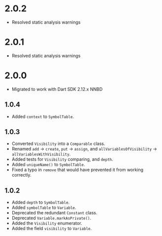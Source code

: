 # 2.0.2
* Resolved static analysis warnings

# 2.0.1
* Resolved static analysis warnings

# 2.0.0
* Migrated to work with Dart SDK 2.12.x NNBD

## 1.0.4
* Added `context` to `SymbolTable`.

## 1.0.3
* Converted `Visibility` into a `Comparable` class.
* Renamed `add` -> `create`,  `put` -> `assign`, and `allVariablesOfVisibility` -> `allVariablesWithVisibility`.
* Added tests for `Visibility` comparing, and `depth`.
* Added `uniqueName()` to `SymbolTable`.
* Fixed a typo in `remove` that would have prevented it from working correctly.

## 1.0.2
* Added `depth` to `SymbolTable`.
* Added `symbolTable` to `Variable`.
* Deprecated the redundant `Constant` class.
* Deprecated `Variable.markAsPrivate()`.
* Added the `Visibility` enumerator.
* Added the field `visibility` to `Variable`.